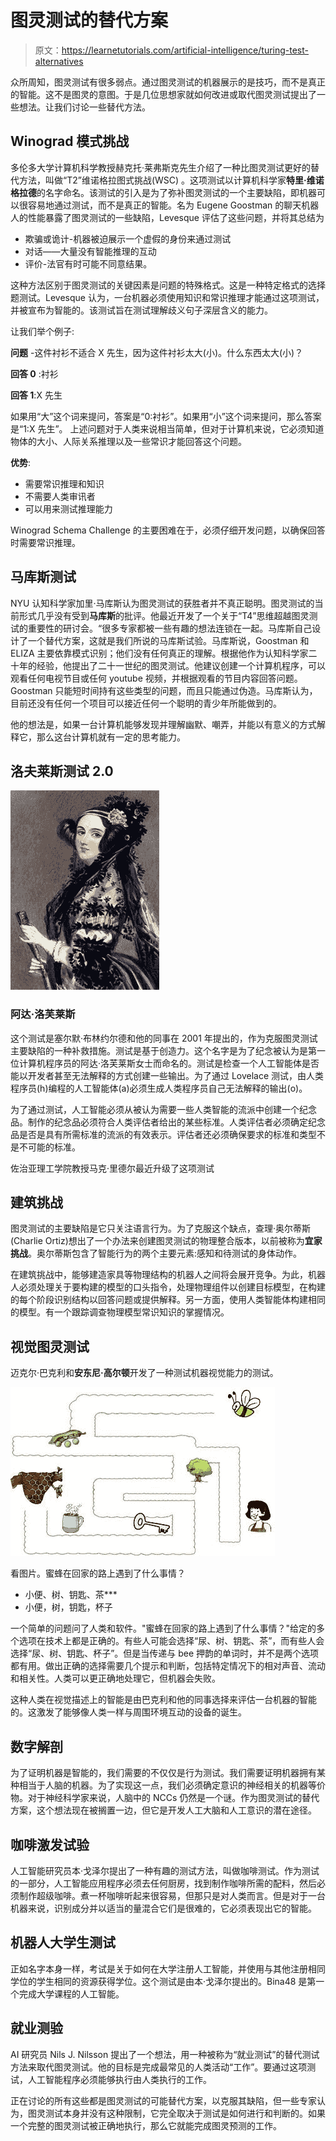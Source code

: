 # 图灵测试的替代方案

> 原文：<https://learnetutorials.com/artificial-intelligence/turing-test-alternatives>

众所周知，图灵测试有很多弱点。通过图灵测试的机器展示的是技巧，而不是真正的智能。这不是图灵的意图。于是几位思想家就如何改进或取代图灵测试提出了一些想法。让我们讨论一些替代方法。

## Winograd 模式挑战

多伦多大学计算机科学教授赫克托·莱弗斯克先生介绍了一种比图灵测试更好的替代方法，叫做“T2”维诺格拉图式挑战(WSC) 。这项测试以计算机科学家**特里·维诺格拉德**的名字命名。该测试的引入是为了弥补图灵测试的一个主要缺陷，即机器可以很容易地通过测试，而不是真正的智能。名为 Eugene Goostman 的聊天机器人的性能暴露了图灵测试的一些缺陷，Levesque 评估了这些问题，并将其总结为

*   欺骗或诡计-机器被迫展示一个虚假的身份来通过测试
*   对话——大量没有智能推理的互动
*   评价-法官有时可能不同意结果。

这种方法区别于图灵测试的关键因素是问题的特殊格式。这是一种特定格式的选择题测试。Levesque 认为，一台机器必须使用知识和常识推理才能通过这项测试，并被宣布为智能的。该测试旨在测试理解歧义句子深层含义的能力。

让我们举个例子:

**问题** -这件衬衫不适合 X 先生，因为这件衬衫太大(小)。什么东西太大(小)？

**回答 0** :衬衫

**回答 1**:X 先生

如果用“大”这个词来提问，答案是“0:衬衫”。如果用“小”这个词来提问，那么答案是“1:X 先生”。
上述问题对于人类来说相当简单，但对于计算机来说，它必须知道物体的大小、人际关系推理以及一些常识才能回答这个问题。

**优势**:

*   需要常识推理和知识
*   不需要人类审讯者
*   可以用来测试推理能力

Winograd Schema Challenge 的主要困难在于，必须仔细开发问题，以确保回答时需要常识推理。

## 马库斯测试

NYU 认知科学家加里·马库斯认为图灵测试的获胜者并不真正聪明。图灵测试的当前形式几乎没有受到**马库斯**的批评。他最近开发了一个关于“T4”思维超越图灵测试的重要性的研讨会。“很多专家都被一些有趣的想法连锁在一起。马库斯自己设计了一个替代方案，这就是我们所说的马库斯试验。马库斯说，Goostman 和 ELIZA 主要依靠模式识别；他们没有任何真正的理解。根据他作为认知科学家二十年的经验，他提出了二十一世纪的图灵测试。他建议创建一个计算机程序，可以观看任何电视节目或任何 youtube 视频，并根据观看的节目内容回答问题。Goostman 只能短时间持有这些类型的问题，而且只能通过伪造。马库斯认为，目前还没有任何一个项目可以接近任何一个聪明的青少年所能做到的。

他的想法是，如果一台计算机能够发现并理解幽默、嘲弄，并能以有意义的方式解释它，那么这台计算机就有一定的思考能力。

## 洛夫莱斯测试 2.0

![Turing Test](img/b561215ff58a0a283ca3c3ed71b9e9af.png)

### 阿达·洛芙莱斯

这个测试是塞尔默·布林约尔德和他的同事在 2001 年提出的，作为克服图灵测试主要缺陷的一种补救措施。测试是基于创造力。这个名字是为了纪念被认为是第一位计算机程序员的阿达·洛芙莱斯女士而命名的。测试是检查一个人工智能体是否能以开发者甚至无法解释的方式创建一些输出。为了通过 Lovelace 测试，由人类程序员(h)编程的人工智能体(a)必须生成人类程序员自己无法解释的输出(o)。

为了通过测试，人工智能必须从被认为需要一些人类智能的流派中创建一个纪念品。制作的纪念品必须符合人类评估者给出的某些标准。人类评估者必须确定纪念品是否是具有所需标准的流派的有效表示。评估者还必须确保要求的标准和类型不是不可能的标准。

佐治亚理工学院教授马克·里德尔最近升级了这项测试

## 建筑挑战

图灵测试的主要缺陷是它只关注语言行为。为了克服这个缺点，查理·奥尔蒂斯(Charlie Ortiz)想出了一个办法来创建图灵测试的物理整合版本，以前被称为**宜家挑战**。奥尔蒂斯包含了智能行为的两个主要元素:感知和待测试的身体动作。

在建筑挑战中，能够建造家具等物理结构的机器人之间将会展开竞争。为此，机器人必须处理关于要构建的模型的口头指令，处理物理组件以创建目标模型，在构建的每个阶段识别结构以回答问题或提供解释。另一方面，使用人类智能体构建相同的模型。有一个跟踪调查物理模型常识知识的掌握情况。

## 视觉图灵测试

迈克尔·巴克利和**安东尼·高尔顿**开发了一种测试机器视觉能力的测试。

![Turing Test](img/93d7a75898eed7e4e3c882ed23a99f46.png)

看图片。蜜蜂在回家的路上遇到了什么事情？

*   小便、树、钥匙、茶***
*   小便，树，钥匙，杯子

一个简单的问题问了人类和软件。"蜜蜂在回家的路上遇到了什么事情？"给定的多个选项在技术上都是正确的。有些人可能会选择“尿、树、钥匙、茶”，而有些人会选择“尿、树、钥匙、杯子”。但是当传递与 bee 押韵的单词时，并不是两个选项都有用。做出正确的选择需要几个提示和判断，包括特定情况下的相对声音、流动和相关性。人类可以更正确地处理它，但机器会失败。

这种人类在视觉描述上的智能是由巴克利和他的同事选择来评估一台机器的智能的。这激发了能够像人类一样与周围环境互动的设备的诞生。

## 数字解剖

为了证明机器是智能的，我们需要的不仅仅是行为测试。我们需要证明机器拥有某种相当于人脑的机器。为了实现这一点，我们必须确定意识的神经相关的机器等价物。对于神经科学家来说，人脑中的 NCCs 仍然是一个谜。作为图灵测试的替代方案，这个想法现在被搁置一边，但它是开发人工大脑和人工意识的潜在途径。

## 咖啡激发试验

人工智能研究员本·戈泽尔提出了一种有趣的测试方法，叫做咖啡测试。作为测试的一部分，人工智能应用程序必须去任何厨房，找到制作咖啡所需的配料，然后必须制作超级咖啡。煮一杯咖啡听起来很容易，但那只是对人类而言。但是对于一台机器来说，识别成分并以适当的量混合它们是很难的，它必须表现出它的智能。

## 机器人大学生测试

正如名字本身一样，考试是关于如何在大学注册人工智能，并使用与其他注册相同学位的学生相同的资源获得学位。这个测试是由本·戈泽尔提出的。Bina48 是第一个完成大学课程的人工智能。

## 就业测验

AI 研究员 Nils J. Nilsson 提出了一个想法，用一种被称为“就业测试”的替代测试方法来取代图灵测试。他的目标是完成最常见的人类活动“工作”。要通过这项测试，人工智能程序必须能够执行由人类执行的工作。

正在讨论的所有这些都是图灵测试的可能替代方案，以克服其缺陷，但一些专家认为，图灵测试本身并没有这种限制，它完全取决于测试是如何进行和判断的。如果一个完整的图灵测试被正确地执行，那么它就能完成图灵预测的工作。